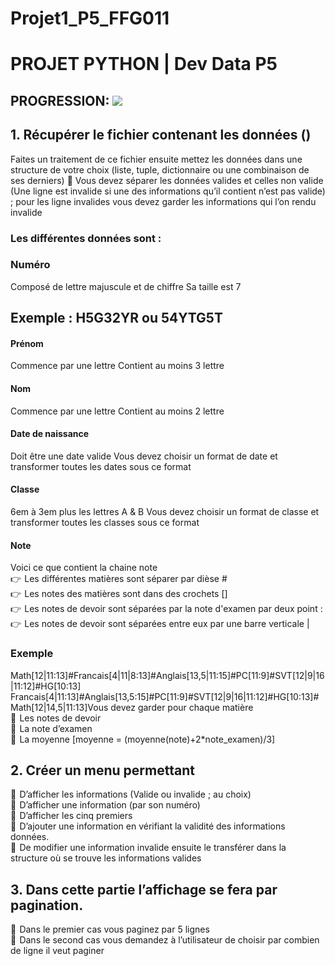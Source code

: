 # Projet1_P5_FFG011
# PROJET PYTHON | Dev Data P5<br>
## PROGRESSION:         ![](https://geps.dev/progress/85)


## 1. Récupérer le fichier contenant les données ()
Faites un traitement de ce fichier ensuite mettez les données dans une structure de votre choix
(liste, tuple, dictionnaire ou une combinaison de ses derniers)
 Vous devez séparer les données valides et celles non valide (Une ligne est invalide si une
des informations qu’il contient n’est pas valide) ; pour les ligne invalides vous devez
garder les informations qui l’on rendu invalide
### Les différentes données sont :
### Numéro
Composé de lettre majuscule et de chiffre
Sa taille est 7
## Exemple : H5G32YR ou 54YTG5T
#### Prénom
Commence par une lettre
Contient au moins 3 lettre
#### Nom
Commence par une lettre
Contient au moins 2 lettre
#### Date de naissance
Doit être une date valide
Vous devez choisir un format de date et transformer toutes les dates sous ce format
#### Classe
6em à 3em plus les lettres A & B
Vous devez choisir un format de classe et transformer toutes les classes sous ce format
#### Note
Voici ce que contient la chaine note<br>
👉  Les différentes matières sont séparer par dièse #<br>
👉  Les notes des matières sont dans des crochets []<br>
👉  Les notes de devoir sont séparées par la note d'examen par deux point :<br>
👉  Les notes de devoir sont séparées entre eux par une barre verticale |<br>
### Exemple
Math[12|11:13]#Francais[4|11|8:13]#Anglais[13,5|11:15]#PC[11:9]#SVT[12|9|16|11:12]#HG[10:13]
Francais[4|11:13]#Anglais[13,5:15]#PC[11:9]#SVT[12|9|16|11:12]#HG[10:13]#Math[12|14,5|11:13]Vous devez garder pour chaque matière<br>
🫴  Les notes de devoir<br>
🫴  La note d’examen<br>
🫴  La moyenne [moyenne = (moyenne(note)+2*note_examen)/3]
## 2. Créer un menu permettant<br>
🫴  D’afficher les informations (Valide ou invalide ; au choix)<br>
🫴  D’afficher une information (par son numéro)<br>
🫴  D’afficher les cinq premiers<br>
🫴  D’ajouter une information en vérifiant la validité des informations données.<br>
🫴  De modifier une information invalide ensuite le transférer dans la structure où se
trouve les informations valides<br>
## 3. Dans cette partie l’affichage se fera par pagination.<br>
🫴  Dans le premier cas vous paginez par 5 lignes<br>
🫴  Dans le second cas vous demandez à l’utilisateur de choisir par combien de ligne il
veut paginer<br>